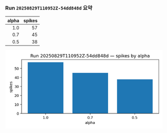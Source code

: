 ### Run `20250829T110952Z-54dd848d` 요약

| alpha | spikes |
|---:|---:|
| 1.0 | 57 |
| 0.7 | 45 |
| 0.5 | 38 |

![spikes_bar](figures/runs/20250829T110952Z-54dd848d/spikes_bar.png)